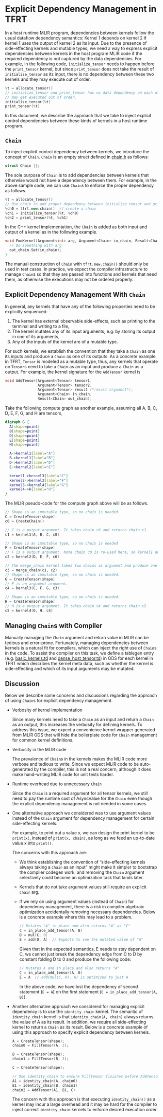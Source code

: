# Explicit Dependency Management in TFRT

<!--* freshness: {
  owner: 'jingdong'
  reviewed: '2020-10-07'
} *-->

<!-- TOC -->

In a host runtime MLIR program, dependencies between kernels follow the usual
dataflow dependency semantics: Kernel 1 depends on kernel 2 if kernel 1 uses the
output of kernel 2 as its input. Due to the presence of side-effecting kernels
and mutable types, we need a way to express explicit dependencies between
kernels in the host program MLIR code if the required dependency is not captured
by the data dependencies. For example, in the following code,
`initialize_tensor` needs to happen before the `print_tensor` kernel, but since
`print_tensor` does not take the result of `initialize_tensor` as its input,
there is no dependency between these two kernels and they may execute out of
order.

```c++
%t = allocate_tensor()
// initialize_tensor and print_tensor has no data dependency on each other and
// may get executed out of order.
initialize_tensor(%t)
print_tensor(%t)
```

In this document, we describe the approach that we take to inject explicit
control dependencies between these kinds of kernels in a host runtime program.

## `Chain`

To inject explicit control dependency between kernels, we introduce the concept
of `Chain`. `Chain` is an empty struct defined in
[chain.h](https://github.com/tensorflow/runtime/blob/master/include/tfrt/host_context/chain.h)
as follows:

```c++
struct Chain {};
```

The sole purpose of `Chain` is to add dependencies between kernels that
otherwise would not have a dependency between them. For example, in the above
sample code, we can use `Chain`s to enforce the proper dependency as follows.

```c++
%t = allocate_tensor()
// Use chain to add proper dependency between initialize_tensor and print_tensor
%ch0 = tfrt.new.chain()  // create a chain
%ch1 = initialize_tensor(%t, %ch0)
%ch2 = print_tensor(%t, %ch1)
```

In the C++ kernel implementation, the `Chain` is added as both input and output
of a kernel as in the following example.

```c++
void FooKernel(Argument<int> arg, Argument<Chain> in_chain, Result<Chain> out_chain) {
  // Do something with arg
  out_chain.Set(in_chain);
}
```

The manual construction of `Chain` with `tfrt.new.chain()` should only be used
in test cases. In practice, we expect the compiler infrastructure to manage
`Chain`s so that they are passed into functions and kernels that need them, as
otherwise the executions may not be ordered properly.

## Explicit Dependency Management With `Chain`

In general, any kernels that have any of the following properties need to be
explicitly sequenced:

1.  The kernel has external observable side-effects, such as printing to the
    terminal and writing to a file,
1.  The kernel mutates any of its input arguments, e.g. by storing its output in
    one of its arguments,
1.  Any of the inputs of the kernel are of a mutable type.

For such kernels, we establish the convention that they take a `Chain` as one
its inputs and produce a `Chain` as one of its outputs. As a concrete example,
in TFRT, `Tensor` is modeled as a mutable type, thus, any kernels that operate
on `Tensor`s need to take a `Chain` as an input and produce a `Chain` as a
output. For example, the kernel signature for the `AddTensor` kernel is

```c++
void AddTensor(Argument<Tensor> tensor1,
               Argument<Tensor> tensor2,
               Argument<Tensor> result /*result argument*/,
               Argument<Chain> in_chain,
               Result<Chain> out_chain);
```

Take the following compute graph as another example, assuming all A, B, C, D, E,
F, G, and H are tensors,

```dot
digraph G {
  A[shape=point]
  B[shape=point]
  D[shape=point]
  E[shape=point]
  H[shape=point]

  A->kernel1[label="A"]
  B->kernel1[label="B"]
  D->kernel2[label="D"]
  E->kernel2[label="E"]

  kernel1->kernel3[label="C"]
  kernel2->kernel3[label="F"]
  kernel3->kernel4[label="G"]
  kernel4->H[label="H"]
}
```

The MLIR pseudo-code for the compute graph above will be as follows.

```c++
// Shape is an immutable type, so no chain is needed.
C = CreateTensor(shape)
c0 = CreateChain()

// C is a output argument. It takes chain c0 and returns chain c1.
c1 = kernel1(A, B, C, c0)

// Shape is an immutable type, so no chain is needed
F = CreateTensor(shape)
// F is a output argument. Note chain c0 is re-used here, so kernel1 and kernel2 can be parallelized.
c2 = kernel2(D, E, F, c0)

// The merge_chain kernel takes two chains as argument and produce one chain as its output
c3 = merge_chain(c1, c2)
// Shape is an immutable type, so no chain is needed.
G = CreateTensor(shape)
// F is an argument argument.
c4 = kernel3(C, F, G, c3)

// Shape is an immutable type, so no chain is needed.
H = CreateTensor(shape)
// H is a output argument. It takes chain c4 and returns chain c5.
c5 = kernel4(G, H, c4)
```

## Managing `Chain`s with Compiler

Manually managing the `Chain` argument and return value in MLIR can be tedious
and error-prone. Fortunately, managing dependencies between kernels is a natural
fit for compilers, which can inject the right use of `Chain`s in the code. To
assist the compiler on this task, we define a tablegen entry (e.g.
[basic_kernels.td](https://github.com/tensorflow/runtime/blob/master/include/tfrt/basic_kernels/opdefs/basic_kernels.td)
and
[dense_host_tensor.td](https://github.com/tensorflow/runtime/blob/master/include/tfrt/tensor/opdefs/dense_host_tensor.td))
in ODS for each kernel in TFRT which describes the kernel meta data, such as
whether the kernel is side-effecting and which of its input arguments may be
mutated.

## Discussion

Below we describe some concerns and discussions regarding the approach of using
`Chain`s for explicit dependency management.

*   Verbosity of kernel implementation

    Since many kernels need to take a `Chain` as an input and return a `Chain`
    as an output, this increases the verbosity for defining kernels. To address
    this issue, we expect a convenience kernel wrapper generated from MLIR ODS
    that will hide the boilerplate code for `Chain` management for common kernel
    definitions.

*   Verbosity in the MLIR code

    The prevalence of `Chain`s in the kernels makes the MLIR code more verbose
    and tedious to write. Since we expect MLIR code to be auto-generated by the
    compiler, this is not a real concern, although it does make hand-writing
    MLIR code for unit tests harder.

*   Runtime overhead due to unnecessary `Chain`

    Since the `Chain` is a required argument for all tensor kernels, we still
    need to pay the runtime cost of AsyncValue for the `Chain` even though the
    explicit dependency management is not needed in some cases.

*   One alternative approach we considered was to use argument values instead of
    the `Chain` argument for dependency management for certain side-effecting
    kernels.

    For example, to print out a value x, we can design the print kernel to be
    `print(x)`, instead of `print(x, chain)`, as long as we feed an up-to-date
    value x into `print()`.

    The concerns with this approach are:

    *   We think establishing the convention of “side-effecting kernels always
        taking a `Chain` as an input” might make it simpler to bootstrap the
        compiler codegen work, and removing the `Chain` argument selectively
        could become an optimization task that lands later.

    *   Kernels that do not take argument values still require an explicit
        `Chain` arg.

    *   If we rely on using argument values (instead of `Chain`) for dependency
        management, there is a risk in compiler algebraic optimization
        accidentally removing necessary dependencies. Below is a concrete
        example where this may lead to a problem.

        ```c++
        // Mutates "A" in place and also returns "A" as "C"
        C = in_place_add_tensor(A, B)
        D = mul(C, 0)
        E = add(D, A)  // Expects to see the mutated value of "A"
        ```

        Given that in the expected semantics, E needs to stay dependent on C, we
        cannot just break the dependency edge from C to D by constant folding D
        to 0 and produce the following code:

        ```c++
        // Mutates A and in place and also returns "A"
        C = in_place_add_tensor(A, B)
        E = A  // add(mul(C, 0), A) is optimized to just A
        ```

        In the above code, we have lost the dependency of second statement (`E =
        A`) on the first statement (`C = in_place_add_tensor(A, B)`).

*   Another alternative approach we considered for managing explicit dependency
    is to use the `identity_chain` kernel. The semantic of `identity_chain`
    kernel is that `identity_chain(A, chain)` always returns the value of A as
    its result. In addition, we require all side-effecting kernel to return a
    `Chain` as its result. Below is a concrete example of using this approach to
    specify explicit dependency between kernels.

    ```c++
    A = CreateTensor(shape);
    chain0 = FillTensor(A, 2);

    B = CreateTensor(shape);
    chain1 = FillTensor(B, 3);

    C = CreateTensor(shape);

    // Use identity_chain to ensure FillTensor finishes before AddTensor.
    A1 = identity_chain(A, chain0)
    B1 = identity_chain(B, chain1)
    chain2 = AddTensor(A1, B1, C)
    ```

    The concern with this approach is that executing `identity_chain()` as a
    kernel may incur a large overhead and it may be hard for the compiler to
    inject correct `identity_chain` kernels to enforce desired execution order.
